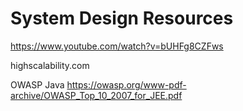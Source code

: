 

# System Design Resources
https://www.youtube.com/watch?v=bUHFg8CZFws

highscalability.com

OWASP Java 
https://owasp.org/www-pdf-archive/OWASP_Top_10_2007_for_JEE.pdf
